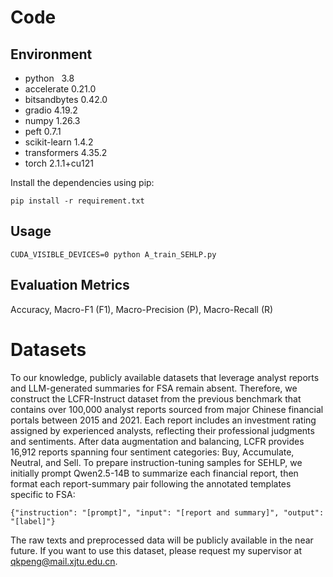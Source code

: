 # Code

## Environment

* python                        3.8
* accelerate                    0.21.0
* bitsandbytes                  0.42.0
* gradio                        4.19.2
* numpy                         1.26.3
* peft                          0.7.1
* scikit-learn                  1.4.2
* transformers                  4.35.2
* torch                         2.1.1+cu121

Install the dependencies using pip:
  ```
  pip install -r requirement.txt
  ```
## Usage
   ```
   CUDA_VISIBLE_DEVICES=0 python A_train_SEHLP.py 
   ```
## Evaluation Metrics
Accuracy, Macro-F1 (F1), Macro-Precision (P), Macro-Recall (R)

# Datasets
To our knowledge, publicly available datasets that leverage analyst reports and LLM-generated summaries for FSA remain absent. Therefore, we construct the LCFR-Instruct dataset from the previous benchmark that contains over 100,000 analyst reports sourced from major Chinese financial portals between 2015 and 2021. Each report includes an investment rating assigned by experienced analysts, reflecting their professional judgments and sentiments. After data augmentation and balancing, LCFR provides 16,912 reports spanning four sentiment categories: Buy, Accumulate, Neutral, and Sell. To prepare instruction-tuning samples for SEHLP, we initially prompt Qwen2.5-14B to summarize each financial report, then format each report-summary pair following the annotated templates specific to FSA: 
```
{"instruction": "[prompt]", "input": "[report and summary]", "output": "[label]"}
```
The raw texts and preprocessed data will be publicly available in the near future. If you want to use this dataset, please request my supervisor at qkpeng@mail.xjtu.edu.cn.


